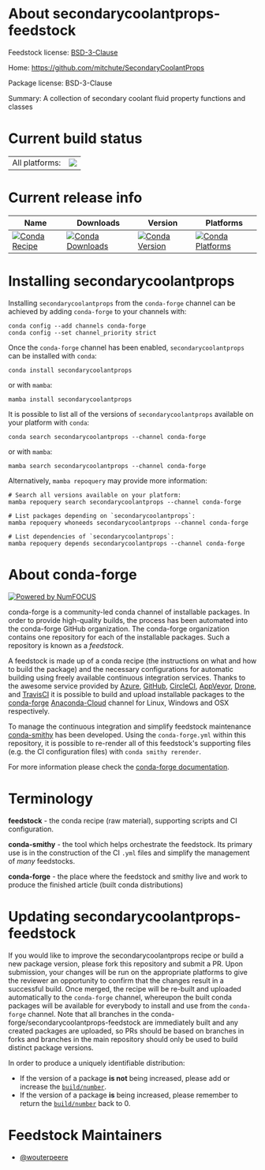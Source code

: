 About secondarycoolantprops-feedstock
=====================================

Feedstock license: [BSD-3-Clause](https://github.com/conda-forge/secondarycoolantprops-feedstock/blob/main/LICENSE.txt)

Home: https://github.com/mitchute/SecondaryCoolantProps

Package license: BSD-3-Clause

Summary: A collection of secondary coolant fluid property functions and classes

Current build status
====================


<table><tr><td>All platforms:</td>
    <td>
      <a href="https://dev.azure.com/conda-forge/feedstock-builds/_build/latest?definitionId=20162&branchName=main">
        <img src="https://dev.azure.com/conda-forge/feedstock-builds/_apis/build/status/secondarycoolantprops-feedstock?branchName=main">
      </a>
    </td>
  </tr>
</table>

Current release info
====================

| Name | Downloads | Version | Platforms |
| --- | --- | --- | --- |
| [![Conda Recipe](https://img.shields.io/badge/recipe-secondarycoolantprops-green.svg)](https://anaconda.org/conda-forge/secondarycoolantprops) | [![Conda Downloads](https://img.shields.io/conda/dn/conda-forge/secondarycoolantprops.svg)](https://anaconda.org/conda-forge/secondarycoolantprops) | [![Conda Version](https://img.shields.io/conda/vn/conda-forge/secondarycoolantprops.svg)](https://anaconda.org/conda-forge/secondarycoolantprops) | [![Conda Platforms](https://img.shields.io/conda/pn/conda-forge/secondarycoolantprops.svg)](https://anaconda.org/conda-forge/secondarycoolantprops) |

Installing secondarycoolantprops
================================

Installing `secondarycoolantprops` from the `conda-forge` channel can be achieved by adding `conda-forge` to your channels with:

```
conda config --add channels conda-forge
conda config --set channel_priority strict
```

Once the `conda-forge` channel has been enabled, `secondarycoolantprops` can be installed with `conda`:

```
conda install secondarycoolantprops
```

or with `mamba`:

```
mamba install secondarycoolantprops
```

It is possible to list all of the versions of `secondarycoolantprops` available on your platform with `conda`:

```
conda search secondarycoolantprops --channel conda-forge
```

or with `mamba`:

```
mamba search secondarycoolantprops --channel conda-forge
```

Alternatively, `mamba repoquery` may provide more information:

```
# Search all versions available on your platform:
mamba repoquery search secondarycoolantprops --channel conda-forge

# List packages depending on `secondarycoolantprops`:
mamba repoquery whoneeds secondarycoolantprops --channel conda-forge

# List dependencies of `secondarycoolantprops`:
mamba repoquery depends secondarycoolantprops --channel conda-forge
```


About conda-forge
=================

[![Powered by
NumFOCUS](https://img.shields.io/badge/powered%20by-NumFOCUS-orange.svg?style=flat&colorA=E1523D&colorB=007D8A)](https://numfocus.org)

conda-forge is a community-led conda channel of installable packages.
In order to provide high-quality builds, the process has been automated into the
conda-forge GitHub organization. The conda-forge organization contains one repository
for each of the installable packages. Such a repository is known as a *feedstock*.

A feedstock is made up of a conda recipe (the instructions on what and how to build
the package) and the necessary configurations for automatic building using freely
available continuous integration services. Thanks to the awesome service provided by
[Azure](https://azure.microsoft.com/en-us/services/devops/), [GitHub](https://github.com/),
[CircleCI](https://circleci.com/), [AppVeyor](https://www.appveyor.com/),
[Drone](https://cloud.drone.io/welcome), and [TravisCI](https://travis-ci.com/)
it is possible to build and upload installable packages to the
[conda-forge](https://anaconda.org/conda-forge) [Anaconda-Cloud](https://anaconda.org/)
channel for Linux, Windows and OSX respectively.

To manage the continuous integration and simplify feedstock maintenance
[conda-smithy](https://github.com/conda-forge/conda-smithy) has been developed.
Using the ``conda-forge.yml`` within this repository, it is possible to re-render all of
this feedstock's supporting files (e.g. the CI configuration files) with ``conda smithy rerender``.

For more information please check the [conda-forge documentation](https://conda-forge.org/docs/).

Terminology
===========

**feedstock** - the conda recipe (raw material), supporting scripts and CI configuration.

**conda-smithy** - the tool which helps orchestrate the feedstock.
                   Its primary use is in the construction of the CI ``.yml`` files
                   and simplify the management of *many* feedstocks.

**conda-forge** - the place where the feedstock and smithy live and work to
                  produce the finished article (built conda distributions)


Updating secondarycoolantprops-feedstock
========================================

If you would like to improve the secondarycoolantprops recipe or build a new
package version, please fork this repository and submit a PR. Upon submission,
your changes will be run on the appropriate platforms to give the reviewer an
opportunity to confirm that the changes result in a successful build. Once
merged, the recipe will be re-built and uploaded automatically to the
`conda-forge` channel, whereupon the built conda packages will be available for
everybody to install and use from the `conda-forge` channel.
Note that all branches in the conda-forge/secondarycoolantprops-feedstock are
immediately built and any created packages are uploaded, so PRs should be based
on branches in forks and branches in the main repository should only be used to
build distinct package versions.

In order to produce a uniquely identifiable distribution:
 * If the version of a package **is not** being increased, please add or increase
   the [``build/number``](https://docs.conda.io/projects/conda-build/en/latest/resources/define-metadata.html#build-number-and-string).
 * If the version of a package **is** being increased, please remember to return
   the [``build/number``](https://docs.conda.io/projects/conda-build/en/latest/resources/define-metadata.html#build-number-and-string)
   back to 0.

Feedstock Maintainers
=====================

* [@wouterpeere](https://github.com/wouterpeere/)

